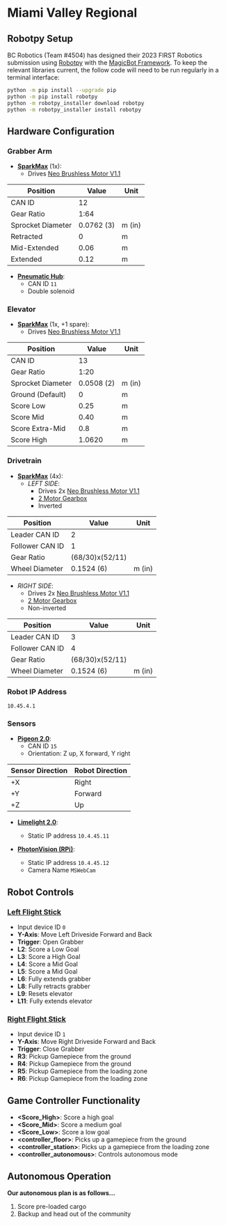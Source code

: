 # Miami Valley Regional

## Robotpy Setup

BC Robotics (Team #4504) has designed their 2023 FIRST Robotics submission using [Robotpy](https://robotpy.readthedocs.io/en/stable/install/robot.html) with the [MagicBot Framework](https://robotpy.readthedocs.io/en/stable/frameworks/magicbot.html). To keep the relevant libraries current, the follow code will need to be run regularly in a terminal interface:

```sh
python -m pip install --upgrade pip
python -m pip install robotpy
python -m robotpy_installer download robotpy
python -m robotpy_installer install robotpy
```

## Hardware Configuration

### Grabber Arm

- **[SparkMax](https://www.revrobotics.com/rev-11-2158/)** (1x):
  - Drives [Neo Brushless Motor V1.1](https://www.revrobotics.com/rev-21-1650/)

| Position | Value | Unit |
| --- | --- | --- |
| CAN ID | 12 |  |
| Gear Ratio | 1:64 |  |
| Sprocket Diameter | 0.0762 (3) | m (in) |
| Retracted | 0 | m |
| Mid-Extended | 0.06 | m |
| Extended | 0.12 | m|

- **[Pneumatic Hub](https://www.revrobotics.com/rev-11-1852/)**:
  - CAN ID `11`
  - Double solenoid

### Elevator

- **[SparkMax](https://www.revrobotics.com/rev-11-2158/)** (1x, +1 spare):
  - Drives [Neo Brushless Motor V1.1](https://www.revrobotics.com/rev-21-1650/)

| Position | Value | Unit |
| --- | --- | --- |
| CAN ID | 13 |  |
| Gear Ratio | 1:20 |  |
| Sprocket Diameter | 0.0508 (2) | m (in) |
| Ground (Default)| 0 | m |
| Score Low | 0.25 | m |
| Score Mid | 0.40 | m |
| Score Extra-Mid | 0.8 | m |
| Score High | 1.0620 | m |

### Drivetrain

- **[SparkMax](https://www.revrobotics.com/rev-11-2158/)** (4x):
  - *LEFT SIDE*: 
    - Drives 2x [Neo Brushless Motor V1.1](https://www.revrobotics.com/rev-21-1650/)
    - [2 Motor Gearbox](https://www.revrobotics.com/rev-21-2099/)
    - Inverted

| Position | Value | Unit |
| --- | --- | --- |
| Leader CAN ID | 2 |  |
| Follower CAN ID | 1 |  |
| Gear Ratio | (68/30)x(52/11) |  |
| Wheel Diameter | 0.1524 (6) | m (in) |

  - *RIGHT SIDE*: 
    - Drives 2x [Neo Brushless Motor V1.1](https://www.revrobotics.com/rev-21-1650/)
    - [2 Motor Gearbox](https://www.revrobotics.com/rev-21-2099/)
    - Non-inverted

| Position | Value | Unit |
| --- | --- | --- |
| Leader CAN ID | 3 |  |
| Follower CAN ID | 4 |  |
| Gear Ratio | (68/30)x(52/11)|  |
| Wheel Diameter | 0.1524 (6) | m (in) |

### Robot IP Address
`10.45.4.1` 
### Sensors

- **[Pigeon 2.0](https://www.google.com/search?client=safari&rls=en&q=pigeon+2.0&ie=UTF-8&oe=UTF-8)**:
  - CAN ID `15`
  - Orientation: Z up, X forward, Y right

| Sensor Direction | Robot Direction |
| --- | --- |
| +X | Right |
| +Y | Forward |
| +Z | Up |

- **[Limelight 2.0](https://docs.limelightvision.io/en/latest/)**:
  - Static IP address `10.4.45.11`

- **[PhotonVision (RPi)](https://photonvision.org)**:
  - Static IP address `10.4.45.12`
  - Camera Name `MSWebCam`

## Robot Controls

### **[Left Flight Stick](https://www.amazon.com/9632910403-Logitech-WingMan-ATTACK-Joystick/dp/B0000ALFC5)**

- Input device ID `0`
- **Y-Axis**: Move Left Driveside Forward and Back
- **Trigger**: Open Grabber
- **L2**: Score a Low Goal
- **L3**: Score a High Goal 
- **L4**: Score a Mid Goal 
- **L5**: Score a Mid Goal 
- **L6**: Fully extends grabber
- **L8**: Fully retracts grabber
- **L9**: Resets elevator 
- **L11**: Fully extends elevator 

### **[Right Flight Stick](https://www.logitechg.com/en-us/products/space/extreme-3d-pro-joystick.963290-0403.html)**

- Input device ID `1`
- **Y-Axis**: Move Right Driveside Forward and Back
- **Trigger**: Close Grabber
- **R3**: Pickup Gamepiece from the ground
- **R4**: Pickup Gamepiece from the ground
- **R5**: Pickup Gamepiece from the loading zone
- **R6**: Pickup Gamepiece from the loading zone
## Game Controller Functionality

-  **<Score_High>**: Score a high goal
-  **<Score_Mid>**: Score a medium goal
-  **<Score_Low>**: Score a low goal
-  **<controller_floor>**: Picks up a gamepiece from the ground 
-  **<controller_station>**: Picks up a gamepiece from the loading zone 
-  **<controller_autonomous>**: Controls autonomous mode


## Autonomous Operation

  **Our autonomous plan is as follows...**

  1. Score pre-loaded cargo
  2. Backup and head out of the community 
